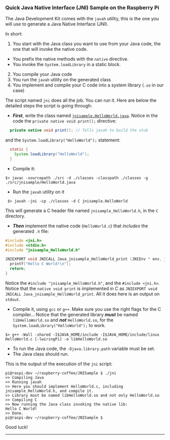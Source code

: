 ### Quick Java Native Interface (JNI) Sample on the Raspberry Pi

The Java Development Kit comes with the `javah` utility, this is the one you will use to generate a Java Native Interface (JNI).

In short:
1. You start with the Java class you want to use from your Java code, the one that will invoke the native code.
  * You prefix the native methods with the `native` directive.
  * You invoke the `System.loadLibrary` in a static block.
2. You compile your Java code
3. You run the `javah` utility on the generated class
4. You implement and compile your C code into a system library (`.so` in our case)

The script named `jni` does all the job. You can run it. Here are below the detailed steps the script is going through:

* **_First_**, write the class named [`jnisample.HelloWorld.java`](./src/jnisample/HelloWorld.java). Notice in the code the `private native void print();` directive:
```java
  private native void print(); // Tells javah to build the stub
```
and the `System.loadLibrary("HelloWorld");` statement:
```java
  static {
    System.loadLibrary("HelloWorld");
  }
```
* Compile it:
```
$> javac -sourcepath ./src -d ./classes -classpath ./classes -g ./src/jnisample/HelloWorld.java
```
* Run the `javah` utility on it
```
 $> javah -jni -cp ./classes -d C jnisample.HelloWorld
```
  This will generate a C header file named `jnisample_HelloWorld.h`, in the `C` directory.
* **_Then_** implement the native code (`HelloWorld.c`) that _includes_ the generated `.h` file:

```C
#include <jni.h>
#include <stdio.h>
#include "jnisample_HelloWorld.h"

JNIEXPORT void JNICALL Java_jnisample_HelloWorld_print (JNIEnv * env, jobject obj) {
  printf("Hello C World!\n");
  return;
}
```
  Notice the `#include "jnisample_HelloWorld.h"`, and the `#include <jni.h>`.
  Notice that the `native void print` is implemented in C as `JNIEXPORT void JNICALL Java_jnisample_HelloWorld_print`. All it
  does here is an output on `stdout`.
* Compile it, using `gcc` or `g++`. Make sure you use the right flags for the C compiler... Notice that the generated library _**must**_ be named `libHelloWorld.so` and _**not**_ `HelloWorld.so`, for the `System.loadLibrary("HelloWorld");` to work.
```
$> g++ -Wall -shared -I$JAVA_HOME/include -I$JAVA_HOME/include/linux HelloWorld.c [-lwiringPi] -o libHelloWorld.so
```
* To run the Java code, the `-Djava.library.path`  variable must be set.
* The Java class should run.

This is the output of the execution of the `jni` script:
```
pi@raspi-dev ~/raspberry-coffee/JNISample $ ./jni
>> Compiling Java
>> Running javah
>> Here you should implement HelloWorld.c, including jnisample_HelloWorld.h, and compile it.
>> Library must be named libHelloWorld.so and not only HelloWorld.so
>> Compiling C
>> Now running the Java class invoking the native lib:
Hello C World!
>> Done.
pi@raspi-dev ~/raspberry-coffee/JNISample $
```

Good luck!

---

